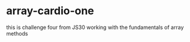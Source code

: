 # array-cardio-one
this is challenge four from JS30 working with  the fundamentals of array methods

